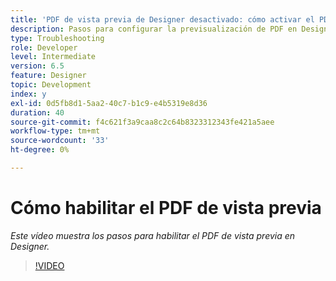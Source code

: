 ```yaml
---
title: 'PDF de vista previa de Designer desactivado: cómo activar el PDF de vista previa'
description: Pasos para configurar la previsualización de PDF en Designer
type: Troubleshooting
role: Developer
level: Intermediate
version: 6.5
feature: Designer
topic: Development
index: y
exl-id: 0d5fb8d1-5aa2-40c7-b1c9-e4b5319e8d36
duration: 40
source-git-commit: f4c621f3a9caa8c2c64b8323312343fe421a5aee
workflow-type: tm+mt
source-wordcount: '33'
ht-degree: 0%

---
```


# Cómo habilitar el PDF de vista previa

*Este vídeo muestra los pasos para habilitar el PDF de vista previa en Designer.*

>[!VIDEO](https://video.tv.adobe.com/v/335500?quality=12&learn=on)
